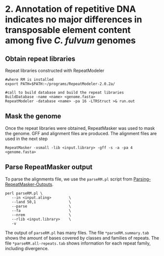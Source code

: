 # 2. Annotation of repetitive DNA indicates no major differences in transposable element content among five *C. fulvum* genomes

## Obtain repeat libraries
Repeat libraries constructed with RepeatModeler

```
#where RM is installed
export PATH=$PATH:~/programs/RepeatModeler-2.0.2a/

#call to build database and build the repeat libraries
BuildDatabase -name <name> <genome.fasta> 
RepeatModeler -database <name> -pa 16 -LTRStruct >& run.out
```

## Mask the genome
Once the repeat libraries were obtained, RepeatMasker was used to mask the genome. GFF and alignment files are produced. The alignment files are used in the next step

```
RepeatMasker -xsmall -lib <input.library> -gff -s -a -pa 4 <genome.fasta> 
```

## Parse RepeatMasker output

To parse the alignments file, we use the `parseRM.pl` script from [Parsing-RepeatMasker-Outputs](https://github.com/4ureliek/Parsing-RepeatMasker-Outputs).

```
perl parseRM.pl \
   --in <input.aling>        \
   --land 50,1               \
   --parse                   \
   --fa                      \
   --nrem                    \
   --rlib <input.library>    \
   -v
```

The output of `parseRM.pl` has many files. The file `*parseRM.summary.tab` shows the amount of bases covered by classes and families of repeats. The file `*parseRM.all-repeats.tab` shows information for each repeat family, including divergence.
